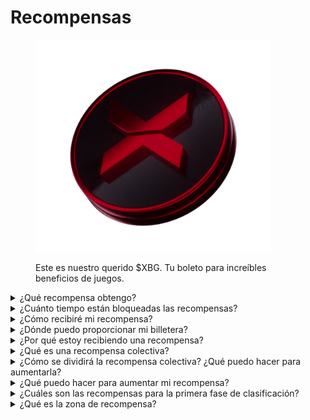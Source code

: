 # Recompensas

<figure><img src="../../.gitbook/assets/XBG_Coin_new.png" alt="" width="375"><figcaption><p>Este es nuestro querido $XBG. Tu boleto para increíbles beneficios de juegos.</p></figcaption></figure>

<details>

<summary>¿Qué recompensa obtengo?</summary>

En función de tu total de puntos y los objetivos colectivos alcanzados, recibirás una recompensa individual en tokens $XBG, así como una recompensa colectiva en tokens $XBG. Todas las recompensas están [bloqueadas](rewards-test.md#how-long-are-rewards-vested).

![](../../.gitbook/assets/Rewards.png)

</details>

<details>

<summary>¿Cuánto tiempo están bloqueadas las recompensas?</summary>



</details>

<details>

<summary>¿Cómo recibiré mi recompensa?</summary>

Al finalizar la fase de clasificación o la temporada, las recompensas se enviarán a la billetera que proporcionaste, según tu clasificación final después de que termine el concurso. Nota: Todas las recompensas están [bloqueadas](rewards-test.md#how-long-are-rewards-vested).

</details>

<details>

<summary>¿Dónde puedo proporcionar mi billetera?</summary>



</details>

<details>

<summary>¿Por qué estoy recibiendo una recompensa?</summary>

Te recompensamos en agradecimiento por tu participación activa y contribución a la expansión de la comunidad de XBorg y por promover nuestro token $XBG.

</details>

<details>

<summary>¿Qué es una recompensa colectiva?</summary>

Una recompensa colectiva es una demostración de nuestro agradecimiento por el esfuerzo colectivo de los participantes, donde las recompensas se incrementan al alcanzar niveles de hitos durante la temporada. Dependiendo de tu clasificación al final de la temporada, recibirás una recompensa adicional del fondo colectivo.

</details>

<details>

<summary>¿Cómo se dividirá la recompensa colectiva? ¿Qué puedo hacer para aumentarla?</summary>

La división de la recompensa colectiva se determina según tu clasificación y puede aumentarse colectivamente al alcanzar hitos colectivos o completar acciones rápidas. Para obtener más información, consulta las [reglas](rules-test.md).

</details>

<details>

<summary>¿Qué puedo hacer para aumentar mi recompensa?</summary>

La mejor manera de maximizar tu recompensa es mediante la consistencia combinada con la viralidad. Cuanto mayor sea tu alcance, más alto ascenderás en la clasificación.

</details>

<details>

<summary>¿Cuáles son las recompensas para la primera fase de clasificación?</summary>

En la primera fase de clasificación, las recompensas totales suman un máximo de 100k XBG, con una parte vinculada al logro exitoso de objetivos colectivos.

</details>

<details>

<summary>¿Qué es la zona de recompensa?</summary>



</details>